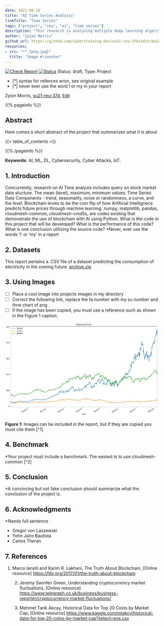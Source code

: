 ```yaml
---
date: 2021-06-16
title: "AI Time Series Analysis"
linkTitle: "Time Series"
tags: ["project", "reu", "ai", "time series"]
description: "This research is analysing multiple deep learning algorithms to detect cyber attacks on IoT Devices real-time"
author: "Zyion Morris"
github_url: https://github.com/cybertraining-dsc/su21-reu-374/edit/main/project/index.md
resources: 
- src: "**.{png,jpg}"
  title: "Image #:counter"
---
```


[![Check Report](https://github.com/cybertraining-dsc/fa20-523-312/workflows/Check%20Report/badge.svg)](https://github.com/cybertraining-dsc/su21-reu-374/actions)
[![Status](https://github.com/cybertraining-dsc/fa20-523-312/workflows/Status/badge.svg)](https://github.com/cybertraining-dsc/su21-reu-374/actions)
Status: draft, Type: Project

- [*] syntax for refences wron, see original example
- [*] never ever use the word I or my in your report

Zyion Morris, [su21-reu-374](https://github.com/cybertraining-dsc/su21-reu-374), [Edit](https://github.com/cybertraining-dsc/su21-reu-374/edit/main/project/index.md)

{{% pageinfo %}}

## Abstract

Here comes a short abstract of the project that summarizes what it is about


{{< table_of_contents >}}

{{% /pageinfo %}}

**Keywords:** AI, ML, DL, Cybersecurity, Cyber Attacks, IoT. 


## 1. Introduction

Concurrently, research on AI Time analysis includes query on stock market data stucture.
 The mean (level), maximum, minimum values; Time Series Data Components - trend, seasonality, noise or randomness, a curve, and the level.
 Blockchain levies to be the coin flip of how Artificial Intellignece predicts future prices through machine learning.
numpy, matplotlib, pandas, cloudmesh-common, cloudmesh-cmd5s, are codes existing that demonstrate the use of blockchain with AI using Python.
 What is the code in this project that will be developed?
 What is the performance of this code?
 What is one conclusion utilizing the source code?
 *Never, ever use the words ‘I’ or ‘my’ in a report

## 2. Datasets

This report pertains a .CSV file of a dataset predicting the consumption of electricity in the coming future.                 [archive.zip](https://github.com/cybertraining-dsc/su21-reu-374/files/6743411/archive.zip)




## 3. Using Images


- [ ] Place a cool image into projects images in my directory
- [ ] Correct the following link, replace the fa number with my su number and thne chart of png.
- [ ] If  the image has been copied, you must use a reference such as shown in the Figure 1 caption.
 
![Figure 1](https://github.com/cybertraining-dsc/su21-reu-374/raw/main/project/images/image.png)

**Figure 1:** Images can be included in the report, but if they are copied you must cite them [^1].


## 4. Benchmark


*Your project must include a benchmark. The easiest is to use cloudmesh-common [^2]


## 5. Conclusion


*A convincing but not fake conclusion should summarize what the conclusion of the project is.


## 6. Acknowledgments

*Needs full sentence

- Gregor von Laszewski
- Yohn Jairo Bautista
- Carlos Theran


## 7. References

1. Marco Iansiti and Karim R. Lakhani, The Truth About Blockchain, [Online resource] <https://hbr.org/2017/01/the-truth-about-blockchain>

    2. Jeremy Swinfen Green, Understanding cryptocurrency market fluctuations, [Online resource] <https://www.telegraph.co.uk/business/business-reporter/cryptocurrency-market-fluctuations/>

    3. Mehmet Tarik Akcay, Historical Data for Top 20 Coins by Market Cap, [Online resource] <https://www.kaggle.com/mtakcy/historical-data-for-top-20-coins-by-market-cap?select=eos.csv>

